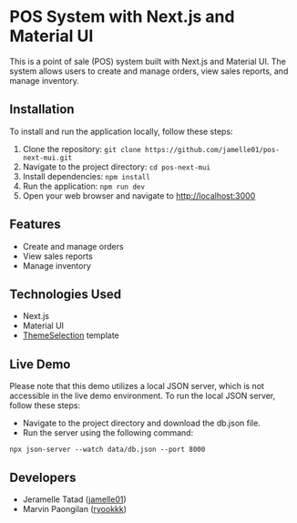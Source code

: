 # POS System with Next.js and Material UI

This is a point of sale (POS) system built with Next.js and Material UI. The system allows users to create and manage orders, view sales reports, and manage inventory.

## Installation

To install and run the application locally, follow these steps:

1. Clone the repository: `git clone https://github.com/jamelle01/pos-next-mui.git`
2. Navigate to the project directory: `cd pos-next-mui`
3. Install dependencies: `npm install`
4. Run the application: `npm run dev`
5. Open your web browser and navigate to [http://localhost:3000](http://localhost:3000)

## Features

- Create and manage orders
- View sales reports
- Manage inventory

## Technologies Used

- Next.js
- Material UI
- [ThemeSelection](https://github.com/themeselection/materio-mui-react-nextjs-admin-template-free) template

## Live Demo
Please note that this demo utilizes a local JSON server, which is not accessible in the live demo environment. To run the local JSON server, follow these steps:
* Navigate to the project directory and download the db.json file.
* Run the server using the following command:
```
npx json-server --watch data/db.json --port 8000
```

## Developers

- Jeramelle Tatad ([jamelle01](https://github.com/jamelle01))
- Marvin Paongilan ([ryookkk](https://github.com/ryookkk))
